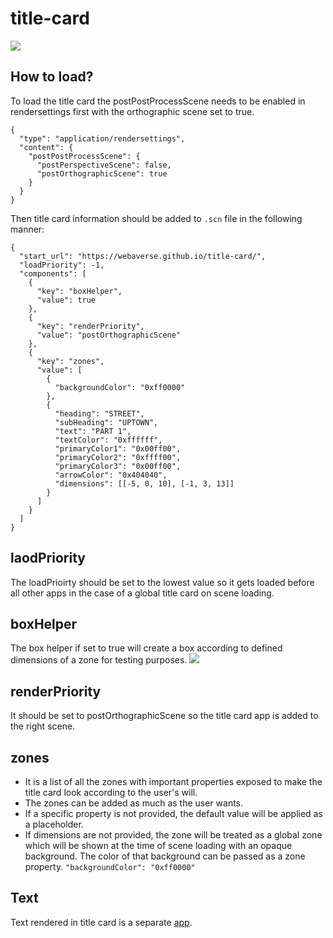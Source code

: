 # title-card
![](https://i.imgur.com/ztJy865.png)

## How to load?
To load the title card the postPostProcessScene needs to be enabled in rendersettings first with the orthographic scene set to true.
```
{
  "type": "application/rendersettings",
  "content": {
    "postPostProcessScene": {
      "postPerspectiveScene": false,
      "postOrthographicScene": true
    }
  }
}
```
Then title card information should be added to `.scn` file in the following manner:
```
{
  "start_url": "https://webaverse.github.io/title-card/",
  "loadPriority": -1,
  "components": [
    {
      "key": "boxHelper",
      "value": true
    },
    {
      "key": "renderPriority",
      "value": "postOrthographicScene"
    },
    {
      "key": "zones",
      "value": [
        {
          "backgroundColor": "0xff0000"
        },
        {
          "heading": "STREET",
          "subHeading": "UPTOWN",
          "text": "PART 1",
          "textColor": "0xffffff",
          "primaryColor1": "0x00ff00",
          "primaryColor2": "0xffff00",
          "primaryColor3": "0x00ff00",
          "arrowColor": "0x404040",
          "dimensions": [[-5, 0, 10], [-1, 3, 13]]
        }
      ]
    }
  ]
}
```

## laodPriority
The loadPrioirty should be set to the lowest value so it gets loaded before all other apps in the case of a global title card on scene loading.

## boxHelper
The box helper if set to true will create a box according to defined dimensions of a zone for testing purposes.
![](https://i.imgur.com/pClF38c.png)

## renderPriority
It should be set to postOrthographicScene so the title card app is added to the right scene.

## zones
* It is a list of all the zones with important properties exposed to make the title card look according to the user's will.
* The zones can be added as much as the user wants.
* If a specific property is not provided, the default value will be applied as a placeholder.
* If dimensions are not provided, the zone will be treated as a global zone which will be shown at the time of scene loading with an opaque background. The color of that background can be passed as a zone property. `"backgroundColor": "0xff0000"`

## Text
Text rendered in title card is a separate [app](https://github.com/webaverse/title-card-text).
